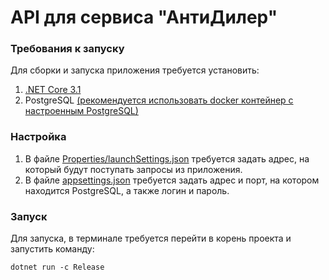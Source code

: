 # API для сервиса "АнтиДилер"

### Требования к запуску

Для сборки и запуска приложения требуется установить:
1. [.NET Core 3.1](https://dotnet.microsoft.com/download/dotnet-core/3.1)
2. PostgreSQL [(рекомендуется использовать docker контейнер с настроенным PostgreSQL)](https://hub.docker.com/_/postgres)

### Настройка

1. В файле [Properties/launchSettings.json](https://github.com/rovany706/AntiDealerApp/blob/master/AntiDealerApi/AntiDealerApi/Properties/launchSettings.json#L24)
требуется задать адрес, на который будут поступать запросы из приложения.
2. В файле [appsettings.json](https://github.com/rovany706/AntiDealerApp/blob/master/AntiDealerApi/AntiDealerApi/appsettings.json#L14)
требуется задать адрес и порт, на котором находится PostgreSQL, а также логин и пароль.

### Запуск
Для запуска, в терминале требуется перейти в корень проекта и запустить команду:
```
dotnet run -c Release
```

